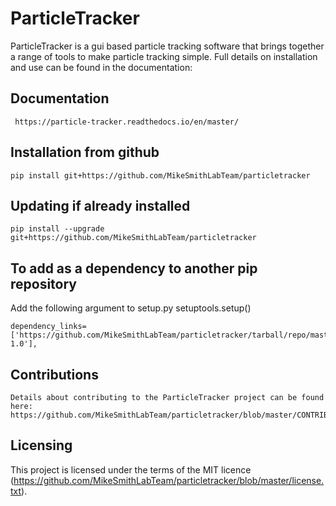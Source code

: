 # ParticleTracker

ParticleTracker is a gui based particle tracking software that brings together a range of tools to make particle tracking simple. Full details on installation and use can be found in the documentation:

## Documentation 
     https://particle-tracker.readthedocs.io/en/master/ 

## Installation from github
    pip install git+https://github.com/MikeSmithLabTeam/particletracker
    
## Updating if already installed
    pip install --upgrade git+https://github.com/MikeSmithLabTeam/particletracker
    
## To add as a dependency to another pip repository
Add the following argument to setup.py setuptools.setup()

    dependency_links=['https://github.com/MikeSmithLabTeam/particletracker/tarball/repo/master#egg=package-1.0'],
    
## Contributions
    Details about contributing to the ParticleTracker project can be found here: https://github.com/MikeSmithLabTeam/particletracker/blob/master/CONTRIBUTING.md

## Licensing
This project is licensed under the terms of the MIT licence (https://github.com/MikeSmithLabTeam/particletracker/blob/master/license.txt).

